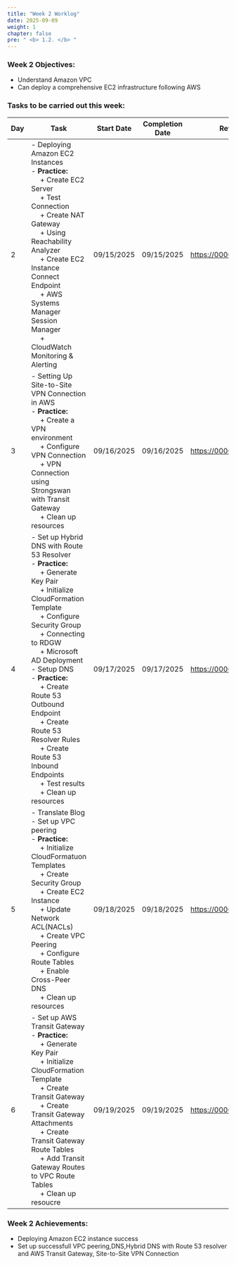 ```yaml
---
title: "Week 2 Worklog"
date: 2025-09-09
weight: 1
chapter: false
pre: " <b> 1.2. </b> "
---
```




### Week 2 Objectives:

* Understand Amazon VPC 
* Can deploy a comprehensive EC2 infrastructure following AWS

### Tasks to be carried out this week:
| Day | Task                                                                                                                                                                                                   | Start Date | Completion Date | Reference Material                        |
| --- | ------------------------------------------------------------------------------------------------------------------------------------------------------------------------------------------------------ | ---------- | --------------- | ----------------------------------------- |
| 2   | - Deploying Amazon EC2 Instances <br> - **Practice:** <br>&emsp; + Create EC2 Server <br>&emsp; + Test Connection <br>&emsp; + Create NAT Gateway <br>&emsp; + Using Reachability Analyzer <br>&emsp; + Create EC2 Instance Connect Endpoint <br>&emsp; + AWS Systems Manager Session Manager <br>&emsp; + CloudWatch Monitoring & Alerting                                                                                                | 09/15/2025 | 09/15/2025      |<https://000003.awsstudygroup.com/>|
| 3   | - Setting Up Site-to-Site VPN Connection in AWS <br> - **Practice:** <br>&emsp; + Create a VPN environment <br>&emsp; + Configure VPN Connection <br>&emsp; + VPN Connection using Strongswan with Transit Gateway <br>&emsp; + Clean up resources                                                 | 09/16/2025 | 09/16/2025      | <https://000003.awsstudygroup.com/> |
| 4   | - Set up Hybrid DNS with Route 53 Resolver <br> - **Practice:** <br>&emsp; + Generate Key Pair <br>&emsp; + Initialize CloudFormation Template <br> &emsp; + Configure Security Group <br>&emsp; + Connecting to RDGW <br>&emsp; + Microsoft AD Deployment <br> - Setup DNS <br> - **Practice:** <br>&emsp; + Create Route 53 Outbound Endpoint <br>&emsp; + Create Route 53 Resolver Rules <br>&emsp; + Create Route 53 Inbound Endpoints <br>&emsp; + Test results  <br>&emsp; + Clean up resources| 09/17/2025 | 09/17/2025      | <https://000010.awsstudygroup.com/> |
| 5   | - Translate Blog <br> - Set up VPC peering <br> - **Practice:** <br>&emsp; + Initialize CloudFormatuon Templates <br>&emsp; + Create Security Group <br>&emsp; + Create EC2 Instance <br>&emsp; + Update Network ACL(NACLs) <br>&emsp; + Create VPC Peering <br>&emsp; + Configure Route Tables <br>&emsp; + Enable Cross-Peer DNS <br>&emsp; + Clean up resources                           | 09/18/2025 | 09/18/2025      | <https://000019.awsstudygroup.com/> |
| 6   | - Set up AWS Transit Gateway <br> - **Practice:** <br>&emsp; + Generate Key Pair <br>&emsp; + Initialize CloudFormation Template <br>&emsp; + Create Transit Gateway <br>&emsp; + Create Transit Gateway Attachments <br>&emsp; + Create Transit Gateway Route Tables <br>&emsp; + Add Transit Gateway Routes to VPC Route Tables <br>&emsp; + Clean up resoucre                                                                                    | 09/19/2025 | 09/19/2025      | <https://000020.awsstudygroup.com/> |


### Week 2 Achievements:

* Deploying Amazon EC2 instance success
* Set up successfull VPC peering,DNS,Hybrid DNS with Route 53 resolver and AWS Transit Gateway, Site-to-Site VPN Connection